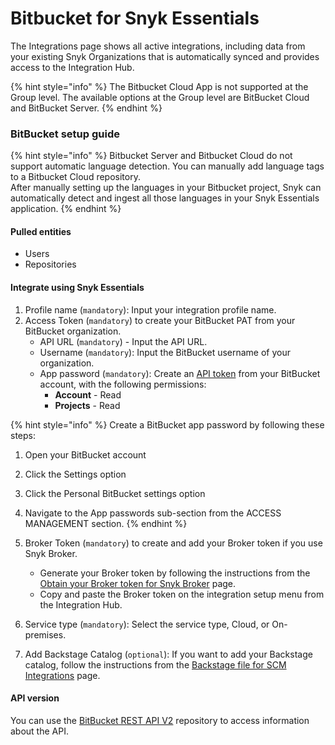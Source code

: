 # Bitbucket for Snyk Essentials

The Integrations page shows all active integrations, including data from your existing Snyk Organizations that is automatically synced and provides access to the Integration Hub.

{% hint style="info" %}
The Bitbucket Cloud App is not supported at the Group level. The available options at the Group level are BitBucket Cloud and BitBucket Server.
{% endhint %}

### BitBucket setup guide

{% hint style="info" %}
Bitbucket Server and Bitbucket Cloud do not support automatic language detection. You can manually add language tags to a Bitbucket Cloud repository.\
After manually setting up the languages in your Bitbucket project, Snyk can automatically detect and ingest all those languages in your Snyk Essentials application.
{% endhint %}

#### Pulled entities <a href="#bitbucket-pulled-entities" id="bitbucket-pulled-entities"></a>

* Users
* Repositories

#### Integrate using Snyk Essentials <a href="#bitbucket-integrate-using-snyk-apprisk" id="bitbucket-integrate-using-snyk-apprisk"></a>

1. Profile name (`mandatory`): Input your integration profile name.&#x20;
2. Access Token (`mandatory`) to create your BitBucket PAT from your BitBucket organization.
   * API URL (`mandatory`) - Input the API URL.
   * Username (`mandatory`): Input the BitBucket username of your organization.
   * App password (`mandatory`): Create an [API token](https://developer.atlassian.com/cloud/bitbucket/rest/intro/#app-passwords) from your BitBucket account, with the following permissions:
     * **Account** - Read
     * **Projects** - Read

{% hint style="info" %}
Create a BitBucket app password by following these steps:

1. Open your BitBucket account&#x20;
2. Click the Settings option
3. Click the Personal BitBucket settings option&#x20;
4. Navigate to the App passwords sub-section from the ACCESS MANAGEMENT section.
{% endhint %}

3. Broker Token (`mandatory`) to create and add your Broker token if you use Snyk Broker.
   * Generate your Broker token by following the instructions from the [Obtain your Broker token for Snyk Broker](../../enterprise-setup/snyk-broker/classic-broker/prepare-snyk-broker-for-deployment/obtain-the-tokens-required-to-set-up-snyk-broker.md) page.&#x20;
   * Copy and paste the Broker token on the integration setup menu from the Integration Hub.
4. Service type (`mandatory`): Select the service type, Cloud, or On-premises.
5. Add Backstage Catalog (`optional`): If you want to add your Backstage catalog, follow the instructions from the [Backstage file for SCM Integrations](../../scm-ide-and-ci-cd-integrations/snyk-scm-integrations/application-context-for-scm-integrations/) page.

#### API version <a href="#bitbucket-api-version" id="bitbucket-api-version"></a>

You can use the [BitBucket REST API V2](https://developer.atlassian.com/bitbucket/api/2/reference/resource/) repository to access information about the API.

